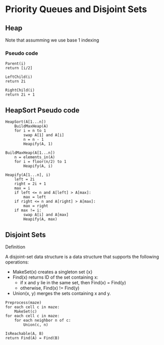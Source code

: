 # Priority Queues and Disjoint Sets

## Heap

Note that assumming we use base 1 indexing

### Pseudo code

```
Parent(i)
return [i/2]
```

```
LeftChild(i)
return 2i
```

```
RightChild(i)
return 2i + 1
```

## HeapSort Pseudo code

```
HeapSort(A[1...n])
    BuildMaxHeap(A)
    for i = n to 1
        swap A[1] and A[i]
        n = n - 1
        Heapify(A, 1)

BuildMaxHeap(A[1...n])
    n = elements_in(A)
    for i = floor(n/2) to 1
        Heapify(A, i)

Heapify(A[1...n], i)
    left = 2i
    right = 2i + 1
    max = i
    if left <= n and A[left] > A[max]:
        max = left
    if right <= n and A[right] > A[max]:
        max = right
    if max != i:
        swap A[i] and A[max]
        Heapify(A, max)
```

## Disjoint Sets

Definition

A disjoint-set data structure is a data structure that supports the following operations:

- MakeSet(x) creates a singleton set {x}
- Find(x) returns ID of the set containing x:
  - if x and y lie in the same set, then Find(x) = Find(y)
  - otherwise, Find(x) != Find(y)
- Union(x, y) merges the sets containing x and y.

```
Preprocess(maze)
for each cell c in maze:
    MakeSet(c)
for each cell c in maze:
    for each neighbor n of c:
        Union(c, n)
```

```
IsReachable(A, B)
return Find(A) = Find(B)
```
